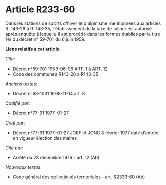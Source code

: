 # Article R233-60

Dans les stations de sports d'hiver et d'alpinisme mentionnées aux articles R. 143-28 à R. 143-35, l'établissement de la taxe
de séjour est autorisé après enquête à laquelle il est procédé dans les formes établies par le titre 1er du décret n° 59-701
du 6 juin 1959.

**Liens relatifs à cet article**

_Cite_:

  - Décret n°59-701 1959-06-06 ART. 1 à ART. 12
  - Code des communes R143-28 à R143-35

_Anciens textes_:

  - Décret n°68-1031 1968-11-14 art. 8

_Codifié par_:

  - Décret n°77-91 1977-01-27

_Créé par_:

  - Décret n°77-91 1977-01-27 JORF et JONC 3 février 1977 date d'entrée en vigueur élection des maires

_Cité par_:

  - Arrêté du 28 décembre 1976 - art. 12 (Ab)

_Nouveaux textes_:

  - Code général des collectivités territoriales - art. R2333-60 (Ab)
